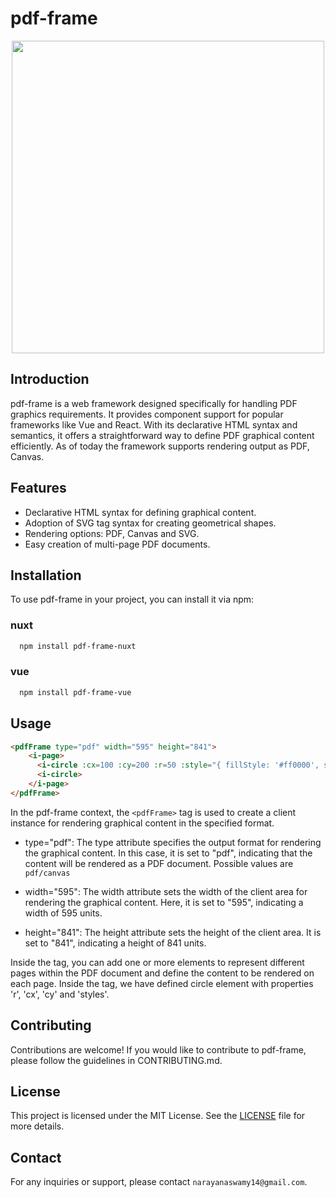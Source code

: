# pdf-frame

<p align="center">
  <img src="https://github.com/I2Djs/pdf-frame/blob/main/assets/pdf-frame.svg?raw=true" width=500>
</p>

## Introduction

pdf-frame is a web framework designed specifically for handling PDF graphics requirements. It provides component support for popular frameworks like Vue and React. With its declarative HTML syntax and semantics, it offers a straightforward way to define PDF graphical content efficiently. As of today the framework supports rendering output as PDF, Canvas.

## Features

* Declarative HTML syntax for defining graphical content.
* Adoption of SVG tag syntax for creating geometrical shapes.
* Rendering options: PDF, Canvas and SVG.
* Easy creation of multi-page PDF documents.

## Installation

To use pdf-frame in your project, you can install it via npm:

  ### nuxt
  ``` bash
    npm install pdf-frame-nuxt
  ```
  
  ### vue
  ``` bash
    npm install pdf-frame-vue
  ```

## Usage
```html
<pdfFrame type="pdf" width="595" height="841">
    <i-page>
      <i-circle :cx=100 :cy=200 :r=50 :style="{ fillStyle: '#ff0000', strokeStyle= '#ff00ff' }">
      <i-circle>
    </i-page>
</pdfFrame>
```
In the pdf-frame context, the `<pdfFrame>` tag is used to create a client instance for rendering graphical content in the specified format.
  
  * type="pdf": The type attribute specifies the output format for rendering the graphical content. In this case, it is set to "pdf", indicating that the content will be rendered as a PDF document. Possible values are `pdf/canvas`

  * width="595": The width attribute sets the width of the client area for rendering the graphical content. Here, it is set to "595", indicating a width of 595 units.

  * height="841": The height attribute sets the height of the client area. It is set to "841", indicating a height of 841 units.
  
  Inside the <pdfFrame> tag, you can add one or more <i-page> elements to represent different pages within the PDF document and define the content to be rendered on each page.
  Inside the <i-page> tag, we have defined circle element with properties 'r', 'cx', 'cy' and 'styles'.
  

## Contributing
Contributions are welcome! If you would like to contribute to pdf-frame, please follow the guidelines in CONTRIBUTING.md.

## License
This project is licensed under the MIT License. See the [LICENSE](https://raw.githubusercontent.com/I2Djs/pdf-frame/main/LICENSE) file for more details.

## Contact
For any inquiries or support, please contact `narayanaswamy14@gmail.com`.
